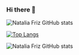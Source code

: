 ### Hi there 👋

![Natalia Friz GitHub stats](https://github-readme-stats.vercel.app/api?username=nataliafriz&show_icons=true&theme=gotham)

[![Top Langs](https://github-readme-stats.vercel.app/api/top-langs/?username=nataliafriz&layout=compact)](https://github.com/nataliafriz/github-readme-stats)

![Natalia Friz GitHub stats](https://github-readme-stats.vercel.app/api?username=nataliafriz&show_icons=true)


<!--
**nataliafriz/nataliafriz** is a ✨ _special_ ✨ repository because its `README.md` (this file) appears on your GitHub profile.

Here are some ideas to get you started:

- 🔭 I’m currently working on ...
- 🌱 I’m currently learning ...
- 👯 I’m looking to collaborate on ...
- 🤔 I’m looking for help with ...
- 💬 Ask me about ...
- 📫 How to reach me: ...
- 😄 Pronouns: ...
- ⚡ Fun fact: ...
-->
